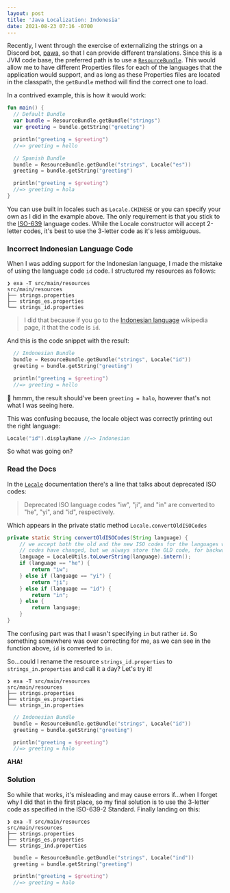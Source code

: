 ```yaml
---
layout: post
title: 'Java Localization: Indonesia'
date: 2021-08-23 07:16 -0700
---
```

Recently, I went through the exercise of externalizing the strings on a Discord bot, [pawa](https://pawa.im), so that
I can provide different translations. Since this is a JVM code base, the preferred path is to use a
[`ResourceBundle`](https://docs.oracle.com/javase/tutorial/i18n/resbundle/concept.html). This would allow me to have
different Properties files for each of the languages that the application would support, and as long as these Properties
files are located in the classpath, the `getBundle` method will find the correct one to load.

In a contrived example, this is how it would work:
```kotlin
fun main() {
  // Default Bundle
  var bundle = ResourceBundle.getBundle("strings")
  var greeting = bundle.getString("greeting")

  println("greeting = $greeting")
  //=> greeting = hello

  // Spanish Bundle
  bundle = ResourceBundle.getBundle("strings", Locale("es"))
  greeting = bundle.getString("greeting")

  println("greeting = $greeting")
  //=> greeting = hola
}
```

You can use built in locales such as `Locale.CHINESE` or you can specify your own as I did in the example above. The only
requirement is that you stick to the [ISO-639](https://en.wikipedia.org/wiki/List_of_ISO_639-2_codes) language codes. While
the Locale constructor will accept 2-letter codes, it's best to use the 3-letter code as it's less ambiguous.

### Incorrect Indonesian Language Code

When I was adding support for the Indonesian language, I made the mistake of using the language code `id` code. I structured
my resources as follows:

```
❯ exa -T src/main/resources
src/main/resources
├── strings.properties
├── strings_es.properties
└── strings_id.properties
```

> I did that because if you go to the [Indonesian language](https://en.wikipedia.org/wiki/Indonesian_language) wikipedia page, it that the code is `id`.

And this is the code snippet with the result:

```kotlin
  // Indonesian Bundle
  bundle = ResourceBundle.getBundle("strings", Locale("id"))
  greeting = bundle.getString("greeting")

  println("greeting = $greeting")
  //=> greeting = hello
```

🤔 hmmm, the result should've been `greeting = halo`, however that's not what I was seeing here.

This was confusing because, the locale object was correctly printing out the right language:

```kotlin
Locale("id").displayName //=> Indonesian
```

So what was going on?

### Read the Docs

In the [`Locale`](https://docs.oracle.com/javase/8/docs/api/java/util/Locale.html) documentation there's a line that talks about deprecated ISO codes:

> Deprecated ISO language codes "iw", "ji", and "in" are converted to "he", "yi", and "id", respectively. 

Which appears in the private static method `Locale.convertOldISOCodes`

```java
private static String convertOldISOCodes(String language) {
    // we accept both the old and the new ISO codes for the languages whose ISO
    // codes have changed, but we always store the OLD code, for backward compatibility
    language = LocaleUtils.toLowerString(language).intern();
    if (language == "he") {
        return "iw";
    } else if (language == "yi") {
        return "ji";
    } else if (language == "id") {
        return "in";
    } else {
        return language;
    }
}
```

The confusing part was that I wasn't specifying `in` but rather `id`. So something somewhere was over correcting for me, as we can see in the function
above, `id` is converted to `in`.

So...could I rename the resource `strings_id.properties` to `strings_in.properties` and call it a day? Let's try it!

```
❯ exa -T src/main/resources
src/main/resources
├── strings.properties
├── strings_es.properties
└── strings_in.properties
```

```kotlin
  // Indonesian Bundle
  bundle = ResourceBundle.getBundle("strings", Locale("id"))
  greeting = bundle.getString("greeting")

  println("greeting = $greeting")
  //=> greeting = halo
```

**AHA!**

### Solution

So while that works, it's misleading and may cause errors if...when I forget why I did that in the first place, so my final solution is to use the 3-letter
code as specified in the ISO-639-2 Standard. Finally landing on this:

```
❯ exa -T src/main/resources
src/main/resources
├── strings.properties
├── strings_es.properties
└── strings_ind.properties
```

```kotlin  // Indonesian Bundle
  bundle = ResourceBundle.getBundle("strings", Locale("ind"))
  greeting = bundle.getString("greeting")

  println("greeting = $greeting")
  //=> greeting = halo
```
